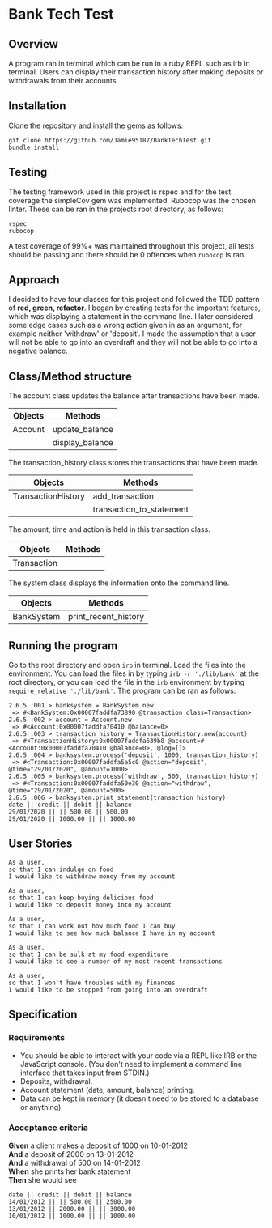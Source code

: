 # Bank Tech Test

## Overview

A program ran in terminal which can be run in a ruby REPL such as irb in terminal. Users can display their transaction history after making deposits or withdrawals from their accounts.

## Installation

Clone the repository and install the gems as follows:

```
git clone https://github.com/Jamie95187/BankTechTest.git
bundle install
```

## Testing

The testing framework used in this project is rspec and for the test coverage the simpleCov gem was implemented. Rubocop was the chosen linter. These can be ran in the projects root directory, as follows:

```
rspec
rubocop
```

A test coverage of 99%+ was maintained throughout this project, all tests should be passing and there should be 0 offences when `rubocop` is ran.

## Approach

I decided to have four classes for this project and followed the TDD pattern of **red, green, refactor**. I began by creating tests for the important features, which was displaying a statement in the command line. I later considered some edge cases such as a wrong action given in as an argument, for example neither 'withdraw' or 'deposit'. I made the assumption that a user will not be able to go into an overdraft and they will not be able to go into a negative balance.

## Class/Method structure

The account class updates the balance after transactions have been made.

| Objects | Methods |
| --- | --- |
| Account | update_balance |
| | display_balance |

The transaction_history class stores the transactions that have been made.

| Objects | Methods |
| --- | --- |
| TransactionHistory | add_transaction |
| | transaction_to_statement |

The amount, time and action is held in this transaction class.

| Objects | Methods |
| --- | --- |
| Transaction | |

The system class displays the information onto the command line.

| Objects | Methods |
| --- | --- |
| BankSystem | print_recent_history |

## Running the program

Go to the root directory and open `irb` in terminal. Load the files into the environment. You can load the files in by typing `irb -r './lib/bank'` at the root directory, or you can load the file in the `irb` environment by typing `require_relative './lib/bank'`. The program can be ran as follows:

```
2.6.5 :001 > banksystem = BankSystem.new
 => #<BankSystem:0x00007faddfa73890 @transaction_class=Transaction>
2.6.5 :002 > account = Account.new
 => #<Account:0x00007faddfa70410 @balance=0>
2.6.5 :003 > transaction_history = TransactionHistory.new(account)
 => #<TransactionHistory:0x00007faddfa639b8 @account=#<Account:0x00007faddfa70410 @balance=0>, @log=[]>
2.6.5 :004 > banksystem.process('deposit', 1000, transaction_history)
 => #<Transaction:0x00007faddfa5a5c0 @action="deposit", @time="29/01/2020", @amount=1000>
2.6.5 :005 > banksystem.process('withdraw', 500, transaction_history)
 => #<Transaction:0x00007faddfa50e30 @action="withdraw", @time="29/01/2020", @amount=500>
2.6.5 :006 > banksystem.print_statement(transaction_history)
date || credit || debit || balance
29/01/2020 || || 500.00 || 500.00
29/01/2020 || 1000.00 || || 1000.00
```

## User Stories

```
As a user,
so that I can indulge on food
I would like to withdraw money from my account

As a user,
so that I can keep buying delicious food
I would like to deposit money into my account

As a user,
so that I can work out how much food I can buy
I would like to see how much balance I have in my account

As a user,
so that I can be sulk at my food expenditure
I would like to see a number of my most recent transactions

As a user,
so that I won't have troubles with my finances
I would like to be stopped from going into an overdraft
```

## Specification

### Requirements

* You should be able to interact with your code via a REPL like IRB or the JavaScript console.  (You don't need to implement a command line interface that takes input from STDIN.)
* Deposits, withdrawal.
* Account statement (date, amount, balance) printing.
* Data can be kept in memory (it doesn't need to be stored to a database or anything).

### Acceptance criteria

**Given** a client makes a deposit of 1000 on 10-01-2012  
**And** a deposit of 2000 on 13-01-2012  
**And** a withdrawal of 500 on 14-01-2012  
**When** she prints her bank statement  
**Then** she would see

```
date || credit || debit || balance
14/01/2012 || || 500.00 || 2500.00
13/01/2012 || 2000.00 || || 3000.00
10/01/2012 || 1000.00 || || 1000.00
```
